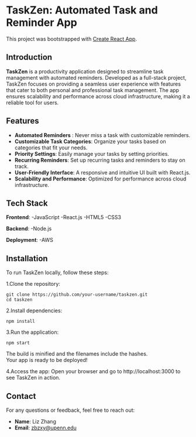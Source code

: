 # TaskZen: Automated Task and Reminder App

This project was bootstrapped with [Create React App](https://github.com/facebook/create-react-app).

## Introduction
**TaskZen** is a productivity application designed to streamline task management with automated reminders. Developed as a full-stack project, TaskZen focuses on providing a seamless user experience with features that cater to both personal and professional task management. The app ensures scalability and performance across cloud infrastructure, making it a reliable tool for users.

## Features

- **Automated Reminders** : Never miss a task with customizable reminders.
- **Customizable Task Categories**: Organize your tasks based on categories that fit your needs.
- **Priority Settings**: Easily manage your tasks by setting priorities.
- **Recurring Reminders**: Set up recurring tasks and reminders to stay on track.
- **User-Friendly Interface**: A responsive and intuitive UI built with React.js.
- **Scalability and Performance**: Optimized for performance across cloud infrastructure.

## Tech Stack
**Frontend**:
 -JavaScript
 -React.js
 -HTML5
 -CSS3


**Backend**:
-Node.js 

**Deployment**:
-AWS

## Installation

To run TaskZen locally, follow these steps:

1.Clone the repository:

```
git clone https://github.com/your-username/taskzen.git
cd taskzen
```

2.Install dependencies:
```
npm install
```
3.Run the application:
```
npm start
```
The build is minified and the filenames include the hashes.\
Your app is ready to be deployed!

4.Access the app:
Open your browser and go to http://localhost:3000 to see TaskZen in action.

## Contact

For any questions or feedback, feel free to reach out:
- **Name**: Liz Zhang
- **Email**: zbzxy@upenn.edu

